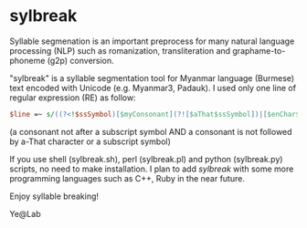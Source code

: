 # sylbreak
Syllable segmenation is an important preprocess for many natural language processing (NLP) such as romanization, transliteration and graphame-to-phoneme (g2p) conversion.

"sylbreak" is a syllable segmentation tool for Myanmar language (Burmese) text encoded with Unicode (e.g. Myanmar3, Padauk).
I used only one line of regular expression (RE) as follow:
```perl
$line =~ s/((?<!$ssSymbol)[$myConsonant](?![$aThat$ssSymbol])|[$enChar$otherChar])/$sep$1/g;
```
(a consonant not after a subscript symbol AND a consonant is not followed by a-That character or a subscript symbol)

If you use shell (sylbreak.sh), perl (sylbreak.pl) and python (sylbreak.py) scripts, no need to make installation.
I plan to add *sylbreak* with some more programming languages such as C++, Ruby in the near future.

Enjoy syllable breaking!

Ye@Lab
